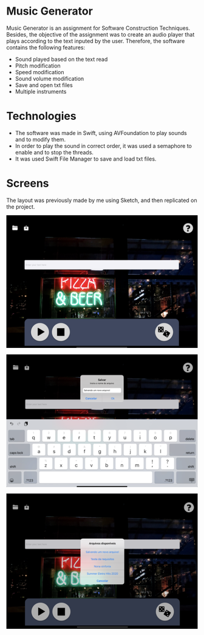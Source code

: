 # Music Generator

Music Generator is an assignment for Software Construction Techniques. Besides, the objective of the assignment was to create an audio player that plays according to the text inputed by the user. Therefore, the software contains the following features:

* Sound played based on the text read
* Pitch modification
* Speed modification
* Sound volume modification
* Save and open txt files
* Multiple instruments

# Technologies

* The software was made in Swift, using AVFoundation to play sounds and to modify them.
* In order to play the sound in correct order, it was used a semaphore to enable and to stop the threads. 
* It was used Swift File Manager to save and load txt files. 

# Screens

The layout was previously made by me using Sketch, and then replicated on the project. 

![](print1.png)

![](print2.png)

![](print3.png)

